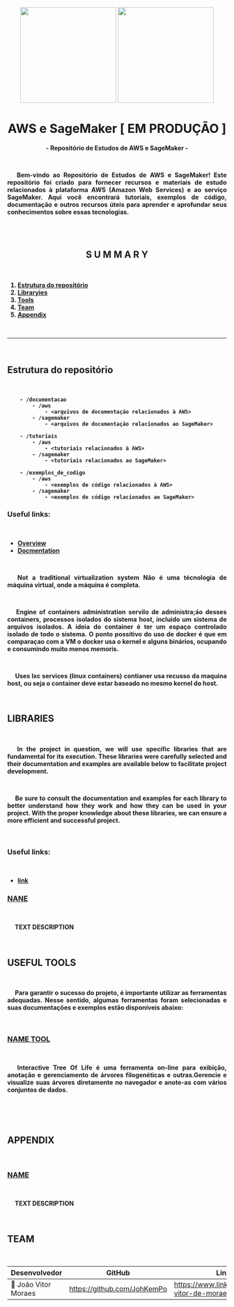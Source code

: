

<div align="center">
    <image src="https://github.com/JohKemPo/AWS_Seagemaker/assets/74382074/dbf289e7-0985-4f46-aef8-8e809ff9e5f9" width="220px"></image>
    <image src="https://github.com/JohKemPo/AWS_Seagemaker/assets/74382074/b43300d9-b5ec-4f41-8b50-1959eeaff47a" width="220px"></image>
</div>




<h1 align="center" id="head"><b>AWS e SageMaker [ EM PRODUÇÃO ]<b></h1>

<p align="center"><b> - Repositório de Estudos de AWS e SageMaker -</b></p>
<br>

<p align="justify">&emsp; Bem-vindo ao Repositório de Estudos de AWS e SageMaker! Este repositório foi criado para fornecer recursos e materiais de estudo relacionados à plataforma AWS (Amazon Web Services) e ao serviço SageMaker. Aqui você encontrará tutoriais, exemplos de código, documentação e outros recursos úteis para aprender e aprofundar seus conhecimentos sobre essas tecnologias.</p><br>
<br>

<h2 align="center"> S U M M A R Y </h2>
<br>

1. [Estrutura do repositório](#rep)
1. [Libraryies](#libraries)
1. [Tools](#Tools)
1. [Team](#Team)    
1. [Appendix](#Appendix)

<br>

<hr>
<br>

<h2 id="rep"><b>Estrutura do repositório</b></h2><br>

```
    - /documentacao
        - /aws
            - <arquivos de documentação relacionados à AWS>
        - /sagemaker
            - <arquivos de documentação relacionados ao SageMaker>

    - /tutoriais
        - /aws
            - <tutoriais relacionados à AWS>
        - /sagemaker
            - <tutoriais relacionados ao SageMaker>

    - /exemplos_de_codigo
        - /aws
            - <exemplos de código relacionados à AWS>
        - /sagemaker
            - <exemplos de código relacionados ao SageMaker>
```

<h3><b>Useful links:</b></h3><br>

- <a href="https://docs.docker.com/get-started/"> Overview </a><br>
- <a href="https://docs.docker.com/reference/"> Docmentation </a><br>

<br>
<!-- <h3 id="WhatIsDocker"><b>WHAT IS DOCKER?</b></h3><br> -->

<p align="justify">&emsp;  <b>Not a traditional virtualization system</b> Não é uma técnologia de máquina virtual, onde a máquina é completa.</p><br>

<p align="justify">&emsp;  <b>Engine of containers administration </b> servilo de administra;áo desses containers, processos isolados do sistema host, incluido um sistema de arquivos isolados. A ideia do container é ter um espaço controlado isolado de todo o sistema. O ponto possitivo do uso de docker é que em comparaçao com a VM o docker usa o kernel e alguns binários, ocupando e consumindo muito menos memoris.</p><br>

<p align="justify">&emsp; <b>Uses lxc services (linux containers)</b> contianer usa recusso da maquina host, ou seja o container deve estar baseado no mesmo kernel do host. </p><br>

<h2 id="libraries"><b>LIBRARIES<b></h2><br>

<p align="justify">&emsp; In the project in question, we will use specific libraries that are fundamental for its execution. These libraries were carefully selected and their documentation and examples are available below to facilitate project development.</p><br>

<p align="justify">&emsp; Be sure to consult the documentation and examples for each library to better understand how they work and how they can be used in your project. With the proper knowledge about these libraries, we can ensure a more efficient and successful project.</p><br>

<h3><b>Useful links:</b></h3><br>

- <a href="">link</a><br>

<h3 id="NAME"><a href="">NANE</a></h3><br>

<p align="justify">&emsp; TEXT DESCRIPTION</p><br>





<!--------------------------------------------------------------------------->

<h2 id="Tools"><b>USEFUL TOOLS</b></h2><br>

<p align="justify">&emsp; Para garantir o sucesso do projeto, é importante utilizar as ferramentas adequadas. Nesse sentido, algumas ferramentas foram selecionadas e suas documentações e exemplos estão disponíveis abaixo:</p><br>

<h3 id=""><a href="">NAME TOOL</a></h3><br>

<p align="justify">&emsp; Interactive Tree Of Life é uma ferramenta on-line para exibição, anotação e gerenciamento de árvores filogenéticas e outras.Gerencie e visualize suas árvores diretamente no navegador e anote-as com vários conjuntos de dados.</p><br>


<br>
<br>

<!--------------------------------------------------------------------------->

<h2 id="Appendix"><b>APPENDIX</b></h2><br>

<h3><a href="e">NAME</a></h3><br>


<p align="justify">&emsp; TEXT DESCRIPTION</p><br>



<!--------------------------------------------------------------------------->

<h2 id="Team"><b>TEAM</b></h2><br>

<div align="center">

|     Desenvolvedor              |           GitHub             |       LinkedIn     |
|--------------------------------|------------------------------|--------------------|
|👤 João Vitor Moraes            |https://github.com/JohKemPo   |https://www.linkedin.com/in/joao-vitor-de-moraes/|
</div>
<br>


